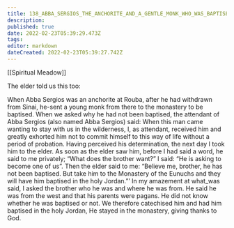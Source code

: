 ```yaml
---
title: 138_ABBA_SERGIOS_THE_ANCHORITE_AND_A_GENTLE_MONK_WHO_WAS_BAPTISED
description: 
published: true
date: 2022-02-23T05:39:29.473Z
tags: 
editor: markdown
dateCreated: 2022-02-23T05:39:27.742Z
---
```


[[Spiritual Meadow]]
 
The elder told us this too:  
 
When Abba Sergios was an anchorite at Rouba, after he had withdrawn from Sinai, he-sent a young monk from there to the monastery to be baptised. When we asked why he had not been baptised, the attendant of Abba Sergios (also named Abba Sergios) said: When this man came wanting to stay with us in the wilderness, I, as attendant, received him and greatly exhorted him not to commit himself to this way of life without a period of probation. Having perceived his determination, the next day I took him to the elder. As soon as the elder saw him, before I had said a word, he said to me privately; “What does the brother want?” I said: “He is asking to become one of us”. Then the elder said to me: “Believe me, brother, he has not been baptised. But take him to the Monastery of the Eunuchs and they will have him baptised in the holy Jordan.”’ In my amazement at what_was said, I asked the brother who he was and where he was from. He said he was from the west and that his parents were pagans. He did not know whether he was baptised or not. We therefore catechised him and had him baptised in the holy Jordan, He stayed in the monastery, giving thanks to God.
